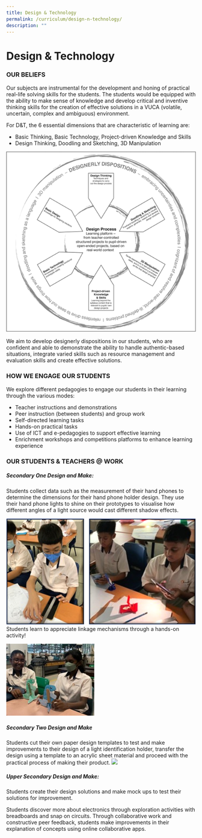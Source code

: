 ```yaml
---
title: Design & Technology
permalink: /curriculum/design-n-technology/
description: ""
---
```

# **Design &amp; Technology**

### OUR BELIEFS

Our subjects are instrumental for the development and honing of practical real-life solving skills for the students. The students would be equipped with the ability to make sense of knowledge and develop critical and inventive thinking skills for the creation of effective solutions in a VUCA (volatile, uncertain, complex and ambiguous) environment.

For&nbsp;D&amp;T, the 6 essential dimensions that are characteristic of learning are:

*   Basic Thinking, Basic Technology, Project-driven Knowledge and Skills
*   Design Thinking, Doodling and Sketching, 3D Manipulation

![](/images/Design&Techology2023/picture1.png)

We aim to develop designerly dispositions in our students, who are confident and able to demonstrate the ability to handle authentic-based situations, integrate varied skills such as resource management and evaluation skills and create effective solutions.


### HOW WE ENGAGE OUR STUDENTS

We explore different pedagogies to engage our students in their learning through the various modes:

*   Teacher instructions and demonstrations
*   Peer instruction (between students) and group work
*   Self-directed learning tasks
*   Hands-on practical tasks
*   Use of ICT and e-pedagogies to support effective learning
*   Enrichment workshops and competitions platforms to enhance learning experience

### OUR STUDENTS &amp; TEACHERS @ WORK

##### Secondary One Design and Make:
Students collect data such as the measurement of their hand phones to determine the dimensions for their hand phone holder design. They use their hand phone lights to shine on their prototypes to visualise how different angles of a light source would cast different shadow effects. 

![](/images/Design&Techology2023/pix002.png)Students learn to appreciate linkage mechanisms through a hands-on activity!


![](/images/Design&Techology2023/dnt003.jpg)
##### Secondary Two Design and Make
Students cut their own paper design templates to test and make improvements to their design of a light identification holder, transfer the design using a template to an acrylic sheet material and proceed with the practical process of making their product.
![](/images/Design&Techology2023/pix001.png)

##### Upper Secondary Design and Make:
Students create their design solutions and make mock ups to test their solutions for improvement.
    
Students discover more about electronics through exploration activities with breadboards and snap on circuits. Through collaborative work and constructive peer feedback, students make improvements in their explanation of concepts using online collaborative apps.

